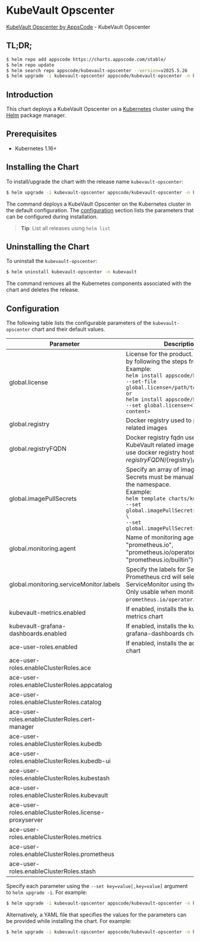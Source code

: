 # KubeVault Opscenter

[KubeVault Opscenter by AppsCode](https://github.com/kubevault) - KubeVault Opscenter

## TL;DR;

```bash
$ helm repo add appscode https://charts.appscode.com/stable/
$ helm repo update
$ helm search repo appscode/kubevault-opscenter --version=v2025.5.26
$ helm upgrade -i kubevault-opscenter appscode/kubevault-opscenter -n kubevault --create-namespace --version=v2025.5.26
```

## Introduction

This chart deploys a KubeVault Opscenter on a [Kubernetes](http://kubernetes.io) cluster using the [Helm](https://helm.sh) package manager.

## Prerequisites

- Kubernetes 1.16+

## Installing the Chart

To install/upgrade the chart with the release name `kubevault-opscenter`:

```bash
$ helm upgrade -i kubevault-opscenter appscode/kubevault-opscenter -n kubevault --create-namespace --version=v2025.5.26
```

The command deploys a KubeVault Opscenter on the Kubernetes cluster in the default configuration. The [configuration](#configuration) section lists the parameters that can be configured during installation.

> **Tip**: List all releases using `helm list`

## Uninstalling the Chart

To uninstall the `kubevault-opscenter`:

```bash
$ helm uninstall kubevault-opscenter -n kubevault
```

The command removes all the Kubernetes components associated with the chart and deletes the release.

## Configuration

The following table lists the configurable parameters of the `kubevault-opscenter` chart and their default values.

|                       Parameter                       |                                                                                                                                                                                  Description                                                                                                                                                                                   |       Default        |
|-------------------------------------------------------|--------------------------------------------------------------------------------------------------------------------------------------------------------------------------------------------------------------------------------------------------------------------------------------------------------------------------------------------------------------------------------|----------------------|
| global.license                                        | License for the product. Get a license by following the steps from [here](https://kubevault.com/docs/latest/setup/install/enterprise#get-a-trial-license). <br> Example: <br> `helm install appscode/kubevault \` <br> `--set-file global.license=/path/to/license/file` <br> `or` <br> `helm install appscode/kubevault \` <br> `--set global.license=<license file content>` | <code>""</code>      |
| global.registry                                       | Docker registry used to pull KubeVault related images                                                                                                                                                                                                                                                                                                                          | <code>""</code>      |
| global.registryFQDN                                   | Docker registry fqdn used to pull KubeVault related images. Set this to use docker registry hosted at ${registryFQDN}/${registry}/${image}                                                                                                                                                                                                                                     | <code>ghcr.io</code> |
| global.imagePullSecrets                               | Specify an array of imagePullSecrets. Secrets must be manually created in the namespace. <br> Example: <br> `helm template charts/kubevault \` <br> `--set global.imagePullSecrets[0].name=sec0 \` <br> `--set global.imagePullSecrets[1].name=sec1`                                                                                                                           | <code>[]</code>      |
| global.monitoring.agent                               | Name of monitoring agent (one of "prometheus.io", "prometheus.io/operator", "prometheus.io/builtin")                                                                                                                                                                                                                                                                           | <code>""</code>      |
| global.monitoring.serviceMonitor.labels               | Specify the labels for ServiceMonitor. Prometheus crd will select ServiceMonitor using these labels. Only usable when monitoring agent is `prometheus.io/operator`.                                                                                                                                                                                                            | <code>{}</code>      |
| kubevault-metrics.enabled                             | If enabled, installs the kubevault-metrics chart                                                                                                                                                                                                                                                                                                                               | <code>true</code>    |
| kubevault-grafana-dashboards.enabled                  | If enabled, installs the kubevault-grafana-dashboards chart                                                                                                                                                                                                                                                                                                                    | <code>true</code>    |
| ace-user-roles.enabled                                | If enabled, installs the ace-user-roles chart                                                                                                                                                                                                                                                                                                                                  | <code>true</code>    |
| ace-user-roles.enableClusterRoles.ace                 |                                                                                                                                                                                                                                                                                                                                                                                | <code>false</code>   |
| ace-user-roles.enableClusterRoles.appcatalog          |                                                                                                                                                                                                                                                                                                                                                                                | <code>false</code>   |
| ace-user-roles.enableClusterRoles.catalog             |                                                                                                                                                                                                                                                                                                                                                                                | <code>false</code>   |
| ace-user-roles.enableClusterRoles.cert-manager        |                                                                                                                                                                                                                                                                                                                                                                                | <code>false</code>   |
| ace-user-roles.enableClusterRoles.kubedb              |                                                                                                                                                                                                                                                                                                                                                                                | <code>false</code>   |
| ace-user-roles.enableClusterRoles.kubedb-ui           |                                                                                                                                                                                                                                                                                                                                                                                | <code>false</code>   |
| ace-user-roles.enableClusterRoles.kubestash           |                                                                                                                                                                                                                                                                                                                                                                                | <code>false</code>   |
| ace-user-roles.enableClusterRoles.kubevault           |                                                                                                                                                                                                                                                                                                                                                                                | <code>false</code>   |
| ace-user-roles.enableClusterRoles.license-proxyserver |                                                                                                                                                                                                                                                                                                                                                                                | <code>false</code>   |
| ace-user-roles.enableClusterRoles.metrics             |                                                                                                                                                                                                                                                                                                                                                                                | <code>true</code>    |
| ace-user-roles.enableClusterRoles.prometheus          |                                                                                                                                                                                                                                                                                                                                                                                | <code>false</code>   |
| ace-user-roles.enableClusterRoles.stash               |                                                                                                                                                                                                                                                                                                                                                                                | <code>false</code>   |


Specify each parameter using the `--set key=value[,key=value]` argument to `helm upgrade -i`. For example:

```bash
$ helm upgrade -i kubevault-opscenter appscode/kubevault-opscenter -n kubevault --create-namespace --version=v2025.5.26 --set global.registryFQDN=ghcr.io
```

Alternatively, a YAML file that specifies the values for the parameters can be provided while
installing the chart. For example:

```bash
$ helm upgrade -i kubevault-opscenter appscode/kubevault-opscenter -n kubevault --create-namespace --version=v2025.5.26 --values values.yaml
```
